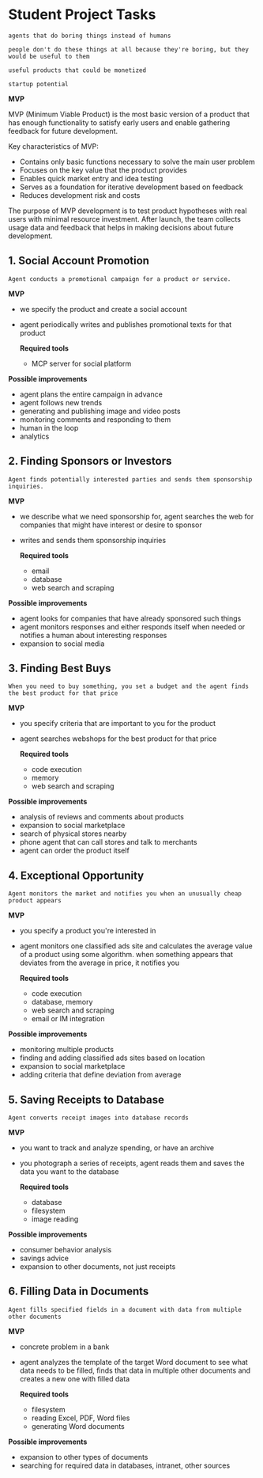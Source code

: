 # Student Project Tasks

    agents that do boring things instead of humans

    people don't do these things at all because they're boring, but they would be useful to them

    useful products that could be monetized

    startup potential

**MVP**

MVP (Minimum Viable Product) is the most basic version of a product that has enough functionality to satisfy early users and enable gathering feedback for future development.

Key characteristics of MVP:

- Contains only basic functions necessary to solve the main user problem
- Focuses on the key value that the product provides
- Enables quick market entry and idea testing
- Serves as a foundation for iterative development based on feedback
- Reduces development risk and costs

The purpose of MVP development is to test product hypotheses with real users with minimal resource investment. After launch, the team collects usage data and feedback that helps in making decisions about future development.

## 1. Social Account Promotion
    
    Agent conducts a promotional campaign for a product or service.

**MVP**
- we specify the product and create a social account
- agent periodically writes and publishes promotional texts for that product

    **Required tools**
    - MCP server for social platform   

**Possible improvements**
- agent plans the entire campaign in advance
- agent follows new trends
- generating and publishing image and video posts
- monitoring comments and responding to them
- human in the loop
- analytics


## 2. Finding Sponsors or Investors
    
    Agent finds potentially interested parties and sends them sponsorship inquiries.

**MVP**
- we describe what we need sponsorship for, agent searches the web for companies that might have interest or desire to sponsor
- writes and sends them sponsorship inquiries

    **Required tools**
    - email
    - database
    - web search and scraping  

**Possible improvements**
- agent looks for companies that have already sponsored such things
- agent monitors responses and either responds itself when needed or notifies a human about interesting responses
- expansion to social media

## 3. Finding Best Buys
    
    When you need to buy something, you set a budget and the agent finds the best product for that price

**MVP**
- you specify criteria that are important to you for the product
- agent searches webshops for the best product for that price

    **Required tools**
    - code execution
    - memory
    - web search and scraping  

**Possible improvements**
- analysis of reviews and comments about products
- expansion to social marketplace
- search of physical stores nearby
- phone agent that can call stores and talk to merchants
- agent can order the product itself

## 4. Exceptional Opportunity

    Agent monitors the market and notifies you when an unusually cheap product appears

**MVP**
- you specify a product you're interested in
- agent monitors one classified ads site and calculates the average value of a product using some algorithm. when something appears that deviates from the average in price, it notifies you

    **Required tools**
    - code execution
    - database, memory
    - web search and scraping
    - email or IM integration

**Possible improvements**
- monitoring multiple products
- finding and adding classified ads sites based on location
- expansion to social marketplace
- adding criteria that define deviation from average

## 5. Saving Receipts to Database

    Agent converts receipt images into database records

**MVP**
- you want to track and analyze spending, or have an archive
- you photograph a series of receipts, agent reads them and saves the data you want to the database

    **Required tools**
    - database
    - filesystem
    - image reading

**Possible improvements**
- consumer behavior analysis
- savings advice
- expansion to other documents, not just receipts

## 6. Filling Data in Documents

    Agent fills specified fields in a document with data from multiple other documents

**MVP**
- concrete problem in a bank
- agent analyzes the template of the target Word document to see what data needs to be filled, finds that data in multiple other documents and creates a new one with filled data

    **Required tools**
    - filesystem
    - reading Excel, PDF, Word files
    - generating Word documents

**Possible improvements**
- expansion to other types of documents
- searching for required data in databases, intranet, other sources
